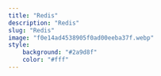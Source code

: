 ```yaml
---
title: "Redis"
description: "Redis"
slug: "Redis"
image: "f0e14ad4538905f0ad00eeba37f.webp"
style:
    background: "#2a9d8f"
    color: "#fff"
---
```

